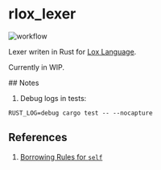 # rlox_lexer

![workflow](https://github.com/dasunpubudumal/rlox_lexer/actions/workflows/rust.yml/badge.svg)

Lexer writen in Rust for [Lox Language](https://craftinginterpreters.com/).

Currently in WIP.

## Notes

1. Debug logs in tests: 

```shell
RUST_LOG=debug cargo test -- --nocapture
```

## References

1. [Borrowing Rules for `self`](https://users.rust-lang.org/t/borrowing-rules-about-self/69451/2)
